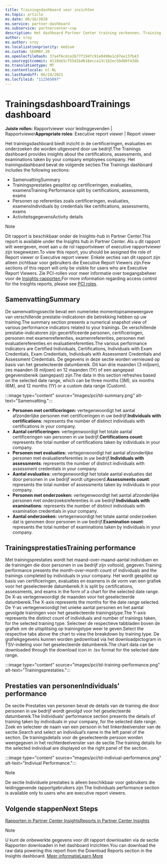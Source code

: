 ```yaml
---
title: Trainingsdashboard voor inzichten
ms.topic: article
ms.date: 06/16/2020
ms.service: partner-dashboard
ms.subservice: partnercenter-csp
description: Het dashboard Partner Center training verkennen. Training is een van de rapporten die beschikbaar zijn in het gebied Partner Center Insights (PCI).
author: sroy
ms.author: sroy
ms.localizationpriority: medium
ms.custom: SEOMAY.20
ms.openlocfilehash: 37a4f6cdce2b77f194fc91e0490e1c87ee137b43
ms.sourcegitcommit: 4118de5cf55d1bd618ecca13c1b2ec59d80f43db
ms.translationtype: MT
ms.contentlocale: nl-NL
ms.lasthandoff: 06/24/2021
ms.locfileid: "112565097"
---
```

# <a name="trainings-dashboard"></a><span data-ttu-id="b6738-104">Trainingsdashboard</span><span class="sxs-lookup"><span data-stu-id="b6738-104">Trainings dashboard</span></span>

<span data-ttu-id="b6738-105">**Juiste rollen:** Rapportviewer voor leidinggevenden | Rapportviewer</span><span class="sxs-lookup"><span data-stu-id="b6738-105">**Appropriate roles**: Executive report viewer | Report viewer</span></span>

<span data-ttu-id="b6738-106">Het trainingsdashboard biedt inzicht in de certificeringen, evaluaties en onderzoeken die worden uitgevoerd door uw bedrijf.</span><span class="sxs-lookup"><span data-stu-id="b6738-106">The Trainings dashboard provides insights about the certifications, assessments, and examinations taken by your company employees company.</span></span> <span data-ttu-id="b6738-107">Het trainingsdashboard bevat de volgende secties:</span><span class="sxs-lookup"><span data-stu-id="b6738-107">The Trainings dashboard includes the following sections:</span></span>

- <span data-ttu-id="b6738-108">Samenvatting</span><span class="sxs-lookup"><span data-stu-id="b6738-108">Summary</span></span>
- <span data-ttu-id="b6738-109">Trainingsprestaties gesplitst op certificeringen, evaluaties, examens</span><span class="sxs-lookup"><span data-stu-id="b6738-109">Training Performance split by certifications, assessments, exams</span></span>
- <span data-ttu-id="b6738-110">Personen op referenties zoals certificeringen, evaluaties, examens</span><span class="sxs-lookup"><span data-stu-id="b6738-110">Individuals by credentials like certifications, assessments, exams</span></span>
- <span data-ttu-id="b6738-111">Activiteitsgegevens</span><span class="sxs-lookup"><span data-stu-id="b6738-111">Activity details</span></span>

>[!NOTE] 
><span data-ttu-id="b6738-112">Dit rapport is beschikbaar onder de Insights-hub in Partner Center.</span><span class="sxs-lookup"><span data-stu-id="b6738-112">This report is available under the Insights hub in Partner Center.</span></span> <span data-ttu-id="b6738-113">Als u dit rapport wilt weergeven, moet aan u de rol rapportviewer of executive rapportviewer zijn toegewezen.</span><span class="sxs-lookup"><span data-stu-id="b6738-113">To view this report, you should be assigned the role of Report viewer or Executive report viewer.</span></span> <span data-ttu-id="b6738-114">Enkele secties van dit rapport zijn alleen zichtbaar voor gebruikers die Executive Report Viewers zijn.</span><span class="sxs-lookup"><span data-stu-id="b6738-114">Few sections of this report will only be visible for users who are Executive Report Viewers.</span></span> <span data-ttu-id="b6738-115">Zie PCI-rollen voor meer informatie over toegangsbeheer voor de [Insights-rapporten.](pci-roles.md)</span><span class="sxs-lookup"><span data-stu-id="b6738-115">For more information regarding access control for the Insights reports, please see [PCI roles](pci-roles.md).</span></span>

## <a name="summary"></a><span data-ttu-id="b6738-116">Samenvatting</span><span class="sxs-lookup"><span data-stu-id="b6738-116">Summary</span></span>

<span data-ttu-id="b6738-117">De samenvattingssectie bevat een numerieke momentopnameweergave van verschillende prestatie-indicatoren die betrekking hebben op uw training.</span><span class="sxs-lookup"><span data-stu-id="b6738-117">The summary section presents a numerical snapshot view of various performance indicators related to your trainings.</span></span> <span data-ttu-id="b6738-118">De verschillende prestatie-indicatoren zijn gecertificeerde personen, certificeringen, personen met examenreferenties, examenreferenties, personen met evaluatiereferenties en evaluatiereferenties.</span><span class="sxs-lookup"><span data-stu-id="b6738-118">The various performance indicators are Certified Individuals, Certifications, Individuals with Exam Credentials, Exam Credentials, Individuals with Assessment Credentials and Assessment Credentials.</span></span> <span data-ttu-id="b6738-119">De gegevens in deze sectie worden vernieuwd op basis van het geselecteerde datumbereik. Dit kan drie maanden (3 miljoen), zes maanden (6 miljoen) en 12 maanden (1Y) of een aangepast gegevensbereik (aangepast) zijn.</span><span class="sxs-lookup"><span data-stu-id="b6738-119">The data in this section refreshes based on the selected date range, which can be three months (3M), six months (6M), and 12 months (1Y) or a custom data range (Custom).</span></span> 

:::image type="content" source="images/pci/td-summary.png" alt-text="Samenvatting.":::

- <span data-ttu-id="b6738-121">**Personen met certificeringen:** vertegenwoordigt het aantal afzonderlijke personen met certificeringen in uw bedrijf.</span><span class="sxs-lookup"><span data-stu-id="b6738-121">**Individuals with certifications**: represents the number of distinct individuals with certifications in your company.</span></span>
- <span data-ttu-id="b6738-122">**Aantal certificeringen:** vertegenwoordigt het totale aantal certificeringen van personen in uw bedrijf.</span><span class="sxs-lookup"><span data-stu-id="b6738-122">**Certifications count**: represents the total number of certifications taken by individuals in your company.</span></span>
- <span data-ttu-id="b6738-123">**Personen met evaluaties:** vertegenwoordigt het aantal afzonderlijke personen met evaluatiereferenties in uw bedrijf.</span><span class="sxs-lookup"><span data-stu-id="b6738-123">**Individuals with assessments**: represents the number of distinct individuals with assessment credentials in your company.</span></span> 
- <span data-ttu-id="b6738-124">**Aantal evaluaties:** vertegenwoordigt het totale aantal evaluaties dat door personen in uw bedrijf wordt uitgevoerd.</span><span class="sxs-lookup"><span data-stu-id="b6738-124">**Assessments count**: represents the total number of assessments taken by individuals in your company.</span></span>
- <span data-ttu-id="b6738-125">**Personen met onderzoeken:** vertegenwoordigt het aantal afzonderlijke personen met onderzoeksreferenties in uw bedrijf.</span><span class="sxs-lookup"><span data-stu-id="b6738-125">**Individuals with examinations**: represents the number of distinct individuals with examination credentials in your company.</span></span> 
- <span data-ttu-id="b6738-126">**Aantal onderzoeken:** vertegenwoordigt het totale aantal onderzoeken dat is genomen door personen in uw bedrijf.</span><span class="sxs-lookup"><span data-stu-id="b6738-126">**Examination count**: represents the total number of examinations taken by individuals in your company.</span></span>

## <a name="training-performance"></a><span data-ttu-id="b6738-127">Trainingsprestaties</span><span class="sxs-lookup"><span data-stu-id="b6738-127">Training performance</span></span>

<span data-ttu-id="b6738-128">Met trainingsprestaties wordt het maand-over-maand-aantal individuen en de trainingen die door personen in uw bedrijf zijn voltooid, gegeven.</span><span class="sxs-lookup"><span data-stu-id="b6738-128">Training performance presents the month-over-month count of individuals and the trainings completed by individuals in your company.</span></span> <span data-ttu-id="b6738-129">Het wordt gesplitst op basis van certificeringen, evaluaties en examens in de vorm van een grafiek voor het geselecteerde datumbereik.</span><span class="sxs-lookup"><span data-stu-id="b6738-129">It is split by certifications, assessments, and exams in the form of a chart for the selected date range.</span></span> <span data-ttu-id="b6738-130">De X-as vertegenwoordigt de maanden voor het geselecteerde datumbereik.</span><span class="sxs-lookup"><span data-stu-id="b6738-130">The X-axis represents the months for the date range selected.</span></span> <span data-ttu-id="b6738-131">De Y-as vertegenwoordigt het unieke aantal personen en het aantal gevolgde trainingen voor het geselecteerde trainingstype.</span><span class="sxs-lookup"><span data-stu-id="b6738-131">The Y-axis represents the distinct count of individuals and number of trainings taken, for the selected training type.</span></span> <span data-ttu-id="b6738-132">Selecteer de respectieve tabbladen boven de grafiek om de uitsplitsing op trainingstype weer te geven.</span><span class="sxs-lookup"><span data-stu-id="b6738-132">Select the respective tabs above the chart to view the breakdown by training type.</span></span> <span data-ttu-id="b6738-133">De grafiekgegevens kunnen worden gedownload via het downloadpictogram in TSV-indeling voor het geselecteerde datumbereik.</span><span class="sxs-lookup"><span data-stu-id="b6738-133">The chart data can be downloaded through the download icon in .tsv format for the selected date range.</span></span>

:::image type="content" source="images/pci/td-training-performance.png" alt-text="Trainingsprestaties.":::

## <a name="individuals-performance"></a><span data-ttu-id="b6738-135">Prestaties van personen</span><span class="sxs-lookup"><span data-stu-id="b6738-135">Individuals’ performance</span></span>

<span data-ttu-id="b6738-136">De sectie Prestaties van personen bevat de details van de training die door personen in uw bedrijf wordt gevolgd voor het geselecteerde datumbereik.</span><span class="sxs-lookup"><span data-stu-id="b6738-136">The Individuals’ performance section presents the details of training taken by individuals in your company, for the selected date range.</span></span> <span data-ttu-id="b6738-137">Zoek en selecteer de naam van een persoon in het linkerdeelvenster van de sectie.</span><span class="sxs-lookup"><span data-stu-id="b6738-137">Search and select an individual’s name in the left panel of the section.</span></span> <span data-ttu-id="b6738-138">De trainingsdetails voor de geselecteerde persoon worden weergegeven in het rechterdeelvenster van de sectie.</span><span class="sxs-lookup"><span data-stu-id="b6738-138">The training details for the selected individual are displayed on the right panel of the section.</span></span>

:::image type="content" source="images/pci/td-indiviual-performance.png" alt-text="Indiviual Performance.":::

>[!NOTE] 
> <span data-ttu-id="b6738-140">De sectie Individuele prestaties is alleen beschikbaar voor gebruikers die leidinggevende rapportgebruikers zijn.</span><span class="sxs-lookup"><span data-stu-id="b6738-140">The Individuals performance section is available only to users who are executive report viewers.</span></span> 

## <a name="next-steps"></a><span data-ttu-id="b6738-141">Volgende stappen</span><span class="sxs-lookup"><span data-stu-id="b6738-141">Next Steps</span></span>

[<span data-ttu-id="b6738-142">Rapporten in Partner Center Insights</span><span class="sxs-lookup"><span data-stu-id="b6738-142">Reports in Partner Center Insights</span></span>](partner-center-insights.md)

>[!NOTE] 
> <span data-ttu-id="b6738-143">U kunt de onbewerkte gegevens voor dit rapport downloaden via de sectie Rapporten downloaden in het dashboard Inzichten.</span><span class="sxs-lookup"><span data-stu-id="b6738-143">You can download the raw data powering this report from the Download Reports section in the Insights dashboard.</span></span> [<span data-ttu-id="b6738-144">Meer informatie</span><span class="sxs-lookup"><span data-stu-id="b6738-144">Learn More</span></span>](pci-download-reports.md)